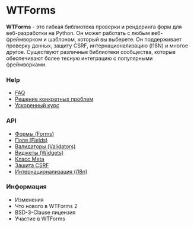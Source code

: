 # WTForms

**WTForms** - это гибкая библиотека проверки и рендеринга форм для веб-разработки на Python. Он может работать с любым веб-фреймворком и шаблоном, который вы выберете. Он поддерживает проверку данных, защиту CSRF, интернационализацию (I18N) и многое другое. Существуют различные библиотеки сообщества, которые обеспечивают более тесную интеграцию с популярными фреймворками.

### Help

* [FAQ](help/faq.md)
* [Решение конкретных проблем](help/reshenie-konkretnykh-problem.md)
* [Ускоренный курс](help/uskorennyi-kurs.md)

### API

* [Формы (Forms)](api/forms-formy.md)
* [Поля (Fields)](api/fields-polya.md)
* [Валидаторы (Validators)](api/validators-validatory.md)
* [Виджеты (Widgets)](api/widgets-vidzhety.md)
* [Класс Meta](api/meta-klass.md)
* [Защита CSRF](api/csrf-zashita.md)
* [Интернационализация (i18n)](api/internacionalizaciya-i18n.md)

### Информация

* Изменения
* Что нового в WTForms 2
* BSD-3-Clause лицензия
* Участие в WTForms
